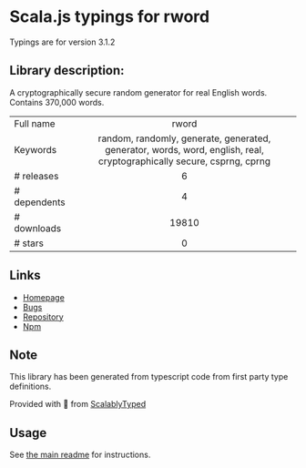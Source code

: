 
# Scala.js typings for rword

Typings are for version 3.1.2

## Library description:
A cryptographically secure random generator for real English words. Contains 370,000 words.

|                    |                 |
| ------------------ | :-------------: |
| Full name          | rword |
| Keywords           | random, randomly, generate, generated, generator, words, word, english, real, cryptographically secure, csprng, cprng |
| # releases         | 6 |
| # dependents       | 4 |
| # downloads        | 19810 |
| # stars            | 0 |

## Links
- [Homepage](https://github.com/xyfir/rword#readme)
- [Bugs](https://github.com/xyfir/rword/issues)
- [Repository](https://github.com/xyfir/rword)
- [Npm](https://www.npmjs.com/package/rword)
    


## Note
This library has been generated from typescript code from first party type definitions.

Provided with :purple_heart: from [ScalablyTyped](https://github.com/oyvindberg/ScalablyTyped)

## Usage
See [the main readme](../../readme.md) for instructions.


